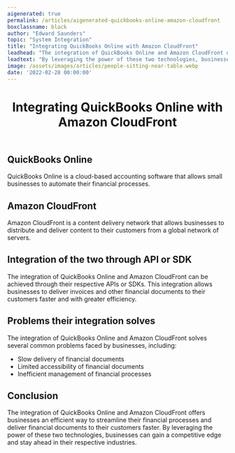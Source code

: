 ```yaml
---
aigenerated: true
permalink: /articles/aigenerated-quickbooks-online-amazon-cloudfront
boxclassname: black
author: "Edward Saunders"
topic: "System Integration"
title: "Integrating QuickBooks Online with Amazon CloudFront"
leadhead: "The integration of QuickBooks Online and Amazon CloudFront offers businesses an efficient way to streamline their financial processes and deliver financial documents to their customers faster"
leadtext: "By leveraging the power of these two technologies, businesses can gain a competitive edge and stay ahead in their respective industries."
image: /assets/images/articles/people-sitting-near-table.webp
date: '2022-02-28 00:00:00'
---
```

<div class="arttext">    <header>
      <h1>Integrating QuickBooks Online with Amazon CloudFront</h1>
    </header>
    <section>
      <h2>QuickBooks Online</h2>
      <p>QuickBooks Online is a cloud-based accounting software that allows small businesses to automate their financial processes.</p>
    </section>
    <section>
      <h2>Amazon CloudFront</h2>
      <p>Amazon CloudFront is a content delivery network that allows businesses to distribute and deliver content to their customers from a global network of servers.</p>
    </section>
    <section>
      <h2>Integration of the two through API or SDK</h2>
      <p>The integration of QuickBooks Online and Amazon CloudFront can be achieved through their respective APIs or SDKs. This integration allows businesses to deliver invoices and other financial documents to their customers faster and with greater efficiency.</p>
    </section>
    <section>
      <h2>Problems their integration solves</h2>
      <p>The integration of QuickBooks Online and Amazon CloudFront solves several common problems faced by businesses, including:</p>
      <ul>
        <li>Slow delivery of financial documents</li>
        <li>Limited accessibility of financial documents</li>
        <li>Inefficient management of financial processes</li>
      </ul>
    </section>
    <section>
      <h2>Conclusion</h2>
      <p>The integration of QuickBooks Online and Amazon CloudFront offers businesses an efficient way to streamline their financial processes and deliver financial documents to their customers faster. By leveraging the power of these two technologies, businesses can gain a competitive edge and stay ahead in their respective industries.</p>
    </section>
</div>